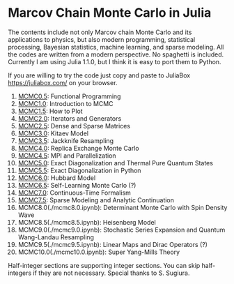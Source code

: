 # Marcov Chain Monte Carlo in Julia

The contents include not only Marcov chain Monte Carlo and its applications to physics, but also modern programming, statistical processing, Bayesian statistics, machine learning, and sparse modeling.
All the codes are written from a modern perspective. No spaghetti is included.
Currently I am using Julia 1.1.0, but I think it is easy to port them to Python.

If you are willing to try the code just copy and paste to JuliaBox https://juliabox.com/ on your browser.

1. [MCMC0.5](./mcmc0.5.ipynb): Functional Programming
1. [MCMC1.0](./mcmc1.0.ipynb): Introduction to MCMC
1. [MCMC1.5](./mcmc1.5.ipynb): How to Plot
1. [MCMC2.0](./mcmc2.0.ipynb): Iterators and Generators
1. [MCMC2.5](./mcmc2.5.ipynb): Dense and Sparse Matrices
1. [MCMC3.0](./mcmc3.0.ipynb): Kitaev Model
1. [MCMC3.5](./mcmc3.5.ipynb): Jackknife Resampling
1. [MCMC4.0](./mcmc4.0.ipynb): Replica Exchange Monte Carlo
1. [MCMC4.5](./mcmc4.5.jl): MPI and Parallelization
1. [MCMC5.0](./mcmc5.0.ipynb): Exact Diagonalization and Thermal Pure Quantum States
1. [MCMC5.5](./mcmc5.5.ipynb): Exact Diagonalization in Python
1. [MCMC6.0](./mcmc6.0.ipynb): Hubbard Model
1. [MCMC6.5](./mcmc6.5.ipynb): Self-Learning Monte Carlo (?)
1. [MCMC7.0](./mcmc7.0.ipynb): Continuous-Time Formalism
1. [MCMC7.5](./mcmc7.5.ipynb): Sparse Modeling and Analytic Continuation
1. MCMC8.0(./mcmc8.0.ipynb): Determinant Monte Carlo with Spin Density Wave
1. MCMC8.5(./mcmc8.5.ipynb): Heisenberg Model
1. MCMC9.0(./mcmc9.0.ipynb): Stochastic Series Expansion and Quantum Wang-Landau Resampling
1. MCMC9.5(./mcmc9.5.ipynb): Linear Maps and Dirac Operators (?)
1. MCMC10.0(./mcmc10.0.ipynb): Super Yang-Mills Theory

Half-integer sections are supporting integer sections. You can skip half-integers if they are not necessary.
Special thanks to S. Sugiura.